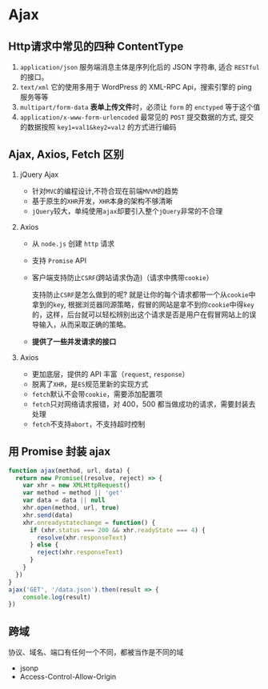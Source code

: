 # Ajax

## Http请求中常见的四种 ContentType

1. `application/json` 服务端消息主体是序列化后的 JSON 字符串, 适合 `RESTful` 的接口。
2. `text/xml` 它的使用多用于 WordPress 的 XML-RPC Api，搜索引擎的 ping 服务等等
3. `multipart/form-data` **表单上传文件**时，必须让 `form` 的 `enctyped` 等于这个值
4. `application/x-www-form-urlencoded` 最常见的 `POST` 提交数据的方式, 提交的数据按照 `key1=val1&key2=val2` 的方式进行编码

## Ajax, Axios, Fetch 区别

1. jQuery Ajax

   - 针对`MVC`的编程设计,不符合现在前端`MVVM`的趋势
   - 基于原生的`XHR`开发，`XHR`本身的架构不够清晰
   - `jQuery`较大，单纯使用`ajax`却要引入整个`jQuery`非常的不合理

2. Axios

   - 从 `node.js` 创建 `http` 请求
   - 支持 `Promise` API
   - 客户端支持防止`CSRF`(跨站请求伪造)（请求中携带`cookie`）

     支持防止`CSRF`是怎么做到的呢? 就是让你的每个请求都带一个从`cookie`中拿到的`key`, 根据浏览器同源策略，假冒的网站是拿不到你`cookie`中得`key`的，这样，后台就可以轻松辨别出这个请求是否是用户在假冒网站上的误导输入，从而采取正确的策略。

   - **提供了一些并发请求的接口**

3. Axios

   - 更加底层，提供的 API 丰富（`request`, `response`）
   - 脱离了`XHR`，是`ES`规范里新的实现方式
   - `fetch`默认不会带`cookie`，需要添加配置项
   - `fetch`只对网络请求报错，对 400，500 都当做成功的请求，需要封装去处理
   - `fetch`不支持`abort`，不支持超时控制

## 用 Promise 封装 ajax

```js
function ajax(method, url, data) {
  return new Promise((resolve, reject) => {
    var xhr = new XMLHttpRequest()
    var method = method || 'get'
    var data = data || null
    xhr.open(method, url, true)
    xhr.send(data)
    xhr.onreadystatechange = function() {
      if (xhr.status === 200 && xhr.readyState === 4) {
        resolve(xhr.responseText)
      } else {
        reject(xhr.responseText)
      }
    }
  })
}
ajax('GET', '/data.json').then(result => {
    console.log(result)
})
```

## 跨域

协议、域名、端口有任何一个不同，都被当作是不同的域

- jsonp
- Access-Control-Allow-Origin